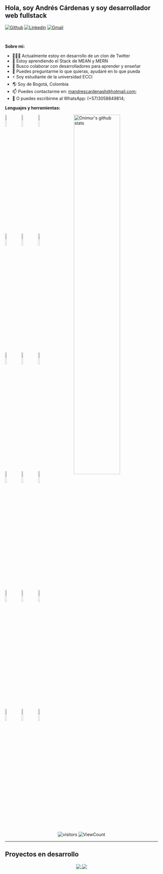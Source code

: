 <!-- Your title -->
## Hola, soy Andrés Cárdenas y soy desarrollador web fullstack

<!-- Your badges
You can use the website to generate badges: https://shields.io/
-->

[![Github](https://img.shields.io/badge/-Github-000?style=flat&logo=Github&logoColor=white)](https://github.com/AndresCardenas29)
[![Linkedin](https://img.shields.io/badge/-LinkedIn-blue?style=flat&logo=Linkedin&logoColor=white)](https://www.linkedin.com/in/mandrescardenash/)
[![Gmail](https://img.shields.io/badge/-Gmail-c14438?style=flat&logo=Gmail&logoColor=white)](mailto:mandrescardenash@gmail.com)

&nbsp;

<!-- Talking about you -->
**Sobre mi:**

<!-- Any image aligned to the right. Beware the width -->
<!-- <img width="55%" align="right" alt="Github" src="https://raw.githubusercontent.com/onimur/.github/master/.resources/git-header.svg" /> -->

- 👨🏽‍💻 Actualmente estoy en desarrollo de un clon de Twitter
- 🌱 Estoy aprendiendo el Stack de MEAN y MERN
- 👯 Busco colaborar con desarrolladores para aprender y enseñar
- 💬 Puedes preguntarme lo que quieras, ayudaré en lo que pueda
- ⚡️ Soy estudiante de la universidad ECCI
- 🌎 Soy de Bogotá, Colombia
- 📫 Puedes contactarme en: mandrescardenash@hotmail.com;
- 📱 O puedes escribirme al WhatsApp: (+57)3058849814;

**Lenguajes y herramientas:** 

<!-- Your github readme stats
You can use this api: https://github.com/anuraghazra/github-readme-stats
-->
<p>
  <a href="https://github.com/onimur/handle-path-oz">
    <img width="55%" align="right" alt="Onimur's github stats" src="https://github-readme-stats.vercel.app/api?username=AndresCardenas29&show_icons=true&hide_border=true" />
  </a>
  
  <!-- Your languages and tools. Be careful with the alignment. 
  You can use this sites to get logos: https://www.vectorlogo.zone or https://simpleicons.org/
  -->
  <code><img width="10%" src="https://www.vectorlogo.zone/logos/java/java-ar21.svg"></code>
  <code><img width="10%" src="https://www.vectorlogo.zone/logos/springio/springio-ar21.svg"></code>
  <code><img width="10%" src="https://www.vectorlogo.zone/logos/javascript/javascript-ar21.svg"></code>
  <br />
  <code><img width="10%" src="https://www.vectorlogo.zone/logos/nodejs/nodejs-ar21.svg"></code>
  <code><img width="10%" src="https://www.vectorlogo.zone/logos/angular/angular-ar21.svg"></code>
  <code><img width="10%" src="https://www.vectorlogo.zone/logos/expressjs/expressjs-ar21.svg"></code>
  <br />
  <code><img width="10%" src="https://www.vectorlogo.zone/logos/mysql/mysql-ar21.svg"></code>
  <code><img width="10%" src="https://www.vectorlogo.zone/logos/sqlite/sqlite-ar21.svg"></code>
  <code><img width="10%" src="https://www.vectorlogo.zone/logos/reactjs/reactjs-ar21.svg"></code>
  <br />
  <code><img width="10%" src="https://www.vectorlogo.zone/logos/git-scm/git-scm-ar21.svg"></code>
  <code><img width="10%" src="https://www.vectorlogo.zone/logos/mongodb/mongodb-ar21.svg"></code>
  <code><img width="10%" src="https://www.vectorlogo.zone/logos/gnu_bash/gnu_bash-ar21.svg"></code>
  <br />
  <code><img width="10%" src="https://www.vectorlogo.zone/logos/linux/linux-ar21.svg"></code>
  <code><img width="10%" src="https://www.vectorlogo.zone/logos/php/php-ar21.svg"></code>
  <code><img width="10%" src="https://www.vectorlogo.zone/logos/laravel/laravel-ar21.svg"></code>
  <br />
  <code><img width="10%" src="https://www.vectorlogo.zone/logos/docker/docker-ar21.svg"></code>
  <code><img width="10%" src="https://www.vectorlogo.zone/logos/w3_html5/w3_html5-ar21.svg"></code>
  <code><img width="10%" src="https://www.vectorlogo.zone/logos/w3_css/w3_css-ar21.svg"></code>
</p>

<!-- Your hits or visitors
site: http://hits.dwyl.com or https://visitor-badge.glitch.me
Both apis are in trouble due to the number of requests, if you know any other to register visitors, great
-->
<p align="center">
  <img alt="visitors" src="https://visitor-badge.glitch.me/badge?page_id=AndresCardenas29" />
  <!-- https://github.com/wesky93/views this is a clone of the hits -->
  <img alt="ViewCount" src="https://views.whatilearened.today/views/github/AndresCardenas29/AndresCardenas29.svg" />
</p>

---

<!-- Its main projects -->
## Proyectos en desarrollo
<p align="center">
  <a href="https://github.com/AndresCardenas29/Api-Nodejs-MongoDB">
    <img align="center" src="https://github-readme-stats.vercel.app/api/pin/?username=AndresCardenas29&repo=Api-Nodejs-MongoDB" />
  </a>
  <a href="https://github.com/AndresCardenas29/chatbot-flask">
    <img align="center" src="https://github-readme-stats.vercel.app/api/pin/?username=AndresCardenas29&repo=chatbot-flask" />
  </a>
</p>
